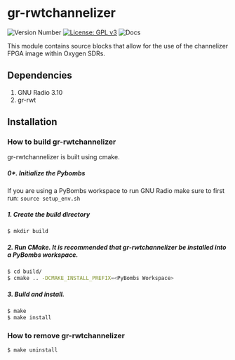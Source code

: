 # gr-rwtchannelizer

![Version Number](https://img.shields.io/badge/Version-v0.1.0-blue)	[![License: GPL v3](https://img.shields.io/badge/License-GPLv3-blue.svg)](https://www.gnu.org/licenses/gpl-3.0)	![Docs](https://img.shields.io/badge/Docs-Doxygen-orange.svg)

This module contains source blocks that allow for the use of the channelizer FPGA image within Oxygen SDRs.

## Dependencies

1.  GNU Radio 3.10
1.  gr-rwt
  
## Installation

### How to build gr-rwtchannelizer
gr-rwtchannelizer is built using cmake.

##### 0*. Initialize the Pybombs
If you are using a PyBombs workspace to run GNU Radio make sure to first run: `source setup_env.sh`

##### 1. Create the build directory
```bash
$ mkdir build
```
##### 2. Run CMake. It is recommended that gr-rwtchannelizer be installed into a PyBombs workspace.
```bash
$ cd build/
$ cmake .. -DCMAKE_INSTALL_PREFIX=<PyBombs Workspace>
```

##### 3. Build and install.
```bash
$ make
$ make install
```

### How to remove gr-rwtchannelizer
```bash
$ make uninstall
```